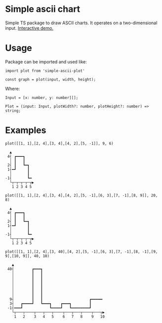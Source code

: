 # Simple ascii chart

Simple TS package to draw ASCII charts. It operates on a two-dimensional input.
[Interactive demo.](https://simple-ascii-chart.vercel.app/)

# Usage

Package can be imported and used like:

```
import plot from 'simple-ascii-plot'

const graph = plot(input, width, height);
```

Where:

```
Input = [x: number, y: number][];

Plot = (input: Input, plotWidth?: number, plotHeight?: number) => string;
```

# Examples

```
plot([[1, 1],[2, 4],[3, 4],[4, 2],[5, -1]], 9, 6)

  ▲
 4┤ ┏━━━┓
  │ ┃   ┃
 2┤ ┃   ┗━┓
 1┤━┛     ┃
  │       ┃
-1┤       ┗━
  └┬─┬─┬─┬─┬▶
   1 2 3 4 5
```

```
plot([[1, 1],[2, 4],[3, 4],[4, 2],[5, -1],[6, 3],[7, -1],[8, 9]], 20, 8)

  ▲
 4┤ ┏━━━┓
  │ ┃   ┃
 2┤ ┃   ┗━┓
 1┤━┛     ┃
  │       ┃
-1┤       ┗━
  └┬─┬─┬─┬─┬▶
   1 2 3 4 5
```

```
plot([[1, 1],[2, 4],[3, 40],[4, 2],[5, -1],[6, 3],[7, -1],[8, -1],[9, 9],[10, 9]], 40, 10)

   ▲
 40┤        ┏━━━┓
   │        ┃   ┃
   │        ┃   ┃
   │        ┃   ┃
   │        ┃   ┃
   │        ┃   ┃
   │        ┃   ┃
  9┤        ┃   ┃                     ┏━━━━━
  3┤   ┏━━━━┛   ┗━━━┓    ┏━━━┓        ┃
 -1┤━━━┛            ┗━━━━┛   ┗━━━━━━━━┛
   └┬───┬────┬───┬───┬────┬───┬───┬────┬───┬▶
    1   2    3   4   5    6   7   8    9   10
```
